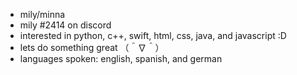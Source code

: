 - mily/minna
- mily #2414 on discord
- interested in python, c++, swift, html, css, java, and javascript :D
- lets do something great （＾∇＾）
- languages spoken: english, spanish, and german

<!---
mi55a/mi55a is a ✨ special ✨ repository because its `README.md` (this file) appears on your GitHub profile.
You can click the Preview link to take a look at your changes.
--->
